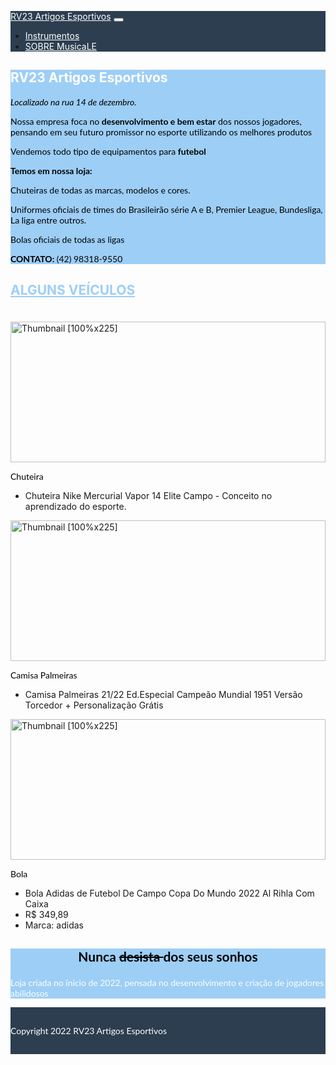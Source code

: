 <!DOCTYPE html>
<html lang="pt-br">
 <head>
 <meta charset="UTF-8">
 <meta http-equiv="X-UA-Compatible" content="IE=edge">
 <meta name="viewport" content="width=device-width, initial-scale=1.0">
 <meta name="description" content="Um portifolio falando um pouco de mim e de alguns projetos que ja fiz">
 <title>RV23 Artigos Esportivos</title>
 <link rel="stylesheet" href="https://stackpath.bootstrapcdn.com/bootstrap/4.1.3/css/bootstrap.min.css"
 integrity="sha384-MCw98/SFnGE8fJT3GXwEOngsV7Zt27NXFoaoApmYm81iuXoPkFOJwJ8ERdknLPMO" crossorigin="anonymous">
 <script src="https://stackpath.bootstrapcdn.com/bootstrap/4.1.3/js/bootstrap.min.js"
 integrity="sha384-ChfqqxuZUCnJSK3+MXmPNIyE6ZbWh2IMqE241rYiqJxyMiZ6OW/JmZQ5stwEULTy"
 crossorigin="anonymous"></script>
 <script src="https://code.jquery.com/jquery-3.3.1.slim.min.js"
 integrity="sha384-q8i/X+965DzO0rT7abK41JStQIAqVgRVzpbzo5smXKp4YfRvH+8abtTE1Pi6jizo"
 crossorigin="anonymous"></script>
 <script src="https://cdnjs.cloudflare.com/ajax/libs/popper.js/1.14.3/umd/popper.min.js"
 integrity="sha384-ZMP7rVo3mIykV+2+9J3UJ46jBk0WLaUAdn689aCwoqbBJiSnjAK/l8WvCWPIPm49"
 crossorigin="anonymous"></script>
 <script src="https://kit.fontawesome.com/b37184322b.js" crossorigin="anonymous"></script>
 <style>
 .foto-perfil {
 height: 100%;
 width: auto;
 max-width: 100%;
 border-radius: 50%;
 }
 .corPrimaria {
 background-color: #1089ec67
 }
 .corSecundaria {
 background-color: #2c3e50
 }
 p {
 font-family:Lato, 'Helvetica Neue', Arial, Helvetica, sans-serif;
 color: black !important;
 }
 .icones {
 padding-left: 5px;
 }

 .titulosBrancos {
 text-decoration: underline;
 text-underline-position: below;
 padding-bottom: 20px;
 text-transform: uppercase;
 font-weight: 700;
 color:white;
 }
 .titulosVerdes {
 text-decoration: underline;
 text-underline-position: below;
 padding-bottom: 20px;
 text-transform: uppercase;
 font-weight: 700;
 color:#1089ec67;
 }
 .textoBranco {
 color:white !important;
 }
 .jumbotron{
 margin-bottom: 0px;
 }
 .textoFooter {
 margin:0px;
 padding-top: 15px;
 padding-bottom: 15px;
 }
 html {
 scroll-behavior: smooth;
 }
 </style>
</head>
<body>
 <nav class="corSecundaria navbar navbar-expand-lg navbar-light">
 <a class="navbar-brand textoBranco" href="#">RV23 Artigos Esportivos</a>
 <button class="navbar-toggler" type="button" data-toggle="collapse" data-target="#navbarSupportedContent"
 aria-controls="navbarSupportedContent" aria-expanded="false" aria-label="Toggle navigation">
 <span class="navbar-toggler-icon"></span>
 </button>

 <div class="collapse navbar-collapse" id="navbarSupportedContent">
 <ul class="navbar-nav mr-auto">

 </ul>
 <ul class="navbar-nav">
 <li class="nav-item">
 <a class="nav-link textoBranco" href="#projetos">Instrumentos</a>
 </li>
 <li class="nav-item">
 <a class="nav-link textoBranco" href="#sobre-mim">SOBRE MusicaLE</a>
 </li>
 </ul>
 </div>
 </nav>

 <meta charset="UTF-8">
 <link rel = "stylesheet" href = "style.css">
 <section class="jumbotron text-center corPrimaria">
 <div class="container">

 <h1 class="jumbotron-heading textoBranco">RV23 Artigos Esportivos</h1>

 <p> <i>Localizado na rua 14 de dezembro. </i> </p>
<p> Nossa empresa foca no <strong>desenvolvimento e bem estar</strong> dos nossos jogadores, pensando em seu futuro promissor no esporte utilizando os melhores produtos<p>
<p> Vendemos todo tipo de equipamentos para <strong>futebol</strong></p>
<p> <b>Temos em nossa loja:</b> </p>
<p> Chuteiras de todas as marcas, modelos e cores.</p>
<p> Uniformes oficiais de times do Brasileirão série A e B, Premier League, Bundesliga, La liga entre outros.</p>
<p> Bolas oficiais de todas as ligas</p></b> </p>

<p> <b> CONTATO: </b> (42) 98318-9550 </b> </p>



 </div>
 </section>
 <div class="album py-5 bg-light" id="projetos"> 
 <div class="container">
 <h2 class="jumbotron-heading text-center titulosVerdes">Alguns veículos</h2>
 <div class="row">
 <div class="col-md-4">
 <div class="card mb-4 shadow-sm">
 <img class="card-img-top"
 data-src="holder.js/100px225?theme=thumb&amp;bg=55595c&amp;fg=eceeef&amp;text=Thumbnail"
 alt="Thumbnail [100%x225]" style="height: 225px; width: 100%; display: block;"
 src="https://quatrorodas.abril.com.br/wp-content/uploads/2016/01/56995e9b0e21630a3e0eddb9qr-589-gds-brasileiros-01-e1538057492421.jpeg?quality=70&strip=info" data-holder-rendered="true">
 <div class="card-body">
 <p class="card-text">Chuteira</p>
 <ul>
 <li>Chuteira Nike Mercurial Vapor 14 Elite Campo - Conceito no aprendizado do esporte.</li>
 
 </ul>
 <div class="d-flex justify-content-between align-items-center">
 <div class="btn-group">

 </div>
 </div>
 </div>
 </div>
 </div>
 <div class="col-md-4">
 <div class="card mb-4 shadow-sm">
 <img class="card-img-top"
 data-src="holder.js/100px225?theme=thumb&amp;bg=55595c&amp;fg=eceeef&amp;text=Thumbnail"
 alt="Thumbnail [100%x225]" style="height: 225px; width: 100%; display: block;"
 src="https://cdn.autopapo.com.br/box/uploads/2020/02/14171412/escort-1985-br-xr3-claudinei-1.jpg" data-holder-rendered="true">
 <div class="card-body">
 <p class="card-text">Camisa Palmeiras</p>
 <ul>
 <li>Camisa Palmeiras 21/22 Ed.Especial Campeão Mundial 1951 Versão Torcedor + Personalização Grátis</li>
 
 </ul>
 <div class="d-flex justify-content-between align-items-center">
 <div class="btn-group">
 </div>
 </div>
 </div>
 </div>
 </div>
 <div class="col-md-4">
 <div class="card mb-4 shadow-sm">
 <img class="card-img-top"
 data-src="holder.js/100px225?theme=thumb&amp;bg=55595c&amp;fg=eceeef&amp;text=Thumbnail"
 alt="Thumbnail [100%x225]" style="height: 225px; width: 100%; display: block;"
 src="https://www.pastorecc.com.br/site/photos/cars/1401/bg_CYDcw6ICLFkTbiCUaXsv.jpeg" data-holder-rendered="true">
 <div class="card-body">
 <p class="card-text">Bola</p>
 <ul>
 <li>Bola Adidas de Futebol De Campo Copa Do Mundo 2022 Al Rihla Com Caixa</li>
 <li>R$ 349,89</li>
 <li>Marca: adidas</li>
 </ul>
 </div>
 </div>
 </div>
 </div>
 </div>
 </div>
 </div> 

 <!-- Sobre Mim -->
 <section class="jumbotron text-center corPrimaria" id="sobre-mim">
 <div class="containee">
 <h2 class="jumbotron-heading titulosBrancos"><p align=center> Nunca <strike> desista </strike> dos seus sonhos </p></h2>
 <p class="lead textoBranco"> Loja criada no ínicio de 2022, pensada no desenvolvimento e criação de jogadores abilidosos </p>
 </div>
 </section>


 <!-- Footer -->
 <footer class="text-center corSecundaria textoFooter">
 <p class="textoBranco">Copyright 2022 RV23 Artigos Esportivos</p>
 </footer>
</body>
</html>
